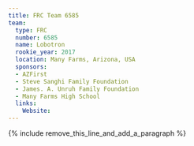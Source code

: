 ```yaml
---
title: FRC Team 6585
team:
  type: FRC
  number: 6585
  name: Lobotron
  rookie_year: 2017
  location: Many Farms, Arizona, USA
  sponsors:
  - AZFirst
  - Steve Sanghi Family Foundation
  - James. A. Unruh Family Foundation
  - Many Farms High School
  links:
    Website:
---
```


{% include remove_this_line_and_add_a_paragraph %}